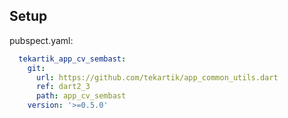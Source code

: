 ## Setup

pubspect.yaml:

```yaml
  tekartik_app_cv_sembast:
    git:
      url: https://github.com/tekartik/app_common_utils.dart
      ref: dart2_3
      path: app_cv_sembast
    version: '>=0.5.0'
```